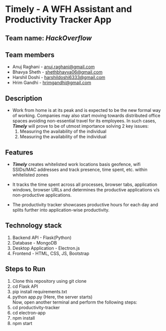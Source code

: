 # Timely - A WFH Assistant and Productivity Tracker App

## Team name: ***HackOverflow***

## Team members
* Anuj Raghani - anuj.raghani@gmail.com
* Bhavya Sheth - shethbhavya06@gmail.com
* Harshil Doshi - harshildoshi6333@gmail.com
* Hrim Gandhi - hrimgandhi@gmail.com

## Description
- Work from home is at its peak and is expected to be the new formal way of working. Companies may also start moving towards distributed office spaces avoiding non-essential travel for its employees. In such cases, ***Timely*** will prove to be of utmost importance solving 2 key issues:
    1. Measuring the availability of the individual
    2. Measuring the availability of the individual 

## Features
- ***Timely*** creates whitelisted work locations basis geofence, wifi SSIDs/MAC addresses and track presence, time spent, etc.
within whitelisted zones

- It tracks the time spent across all processes, browser tabs,
application windows, browser URLs and determines the productive applications v/s non-productive applications.

- The productivity tracker showcases productive hours for each day and splits further into application-wise productivity.

## Technology stack
1. Backend API - Flask(Python)
2. Database - MongoDB
3. Desktop Application - Electron.js
4. Frontend - HTML, CSS, JS, Bootstrap

## Steps to Run
1. Clone this repository using git clone
2. cd Flask API
3. pip install requirements.txt
4. python app.py (Here, the server starts)
<br>Now, open another terminal and perform the following steps:
5. cd productivity-tracker
6. cd electron-app
7. npm install
8. npm start